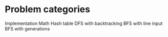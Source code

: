 # Problem categories

Implementation
Math
Hash table
DFS with backtracking
BFS with line input
BFS with generations

